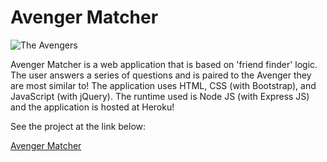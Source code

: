 # Avenger Matcher

![The Avengers](https://bit.ly/2qYO9GU "The Avengers")

Avenger Matcher is a web application that is based on 'friend finder' logic. The user answers a series of questions and is paired to the Avenger they are most similar to! The application uses HTML, CSS (with Bootstrap), and JavaScript (with jQuery). The runtime used is Node JS (with Express JS) and the application is hosted at Heroku!

See the project at the link below:

[Avenger Matcher](https://avenger-matcher.herokuapp.com/ "Avenger Matcher")

